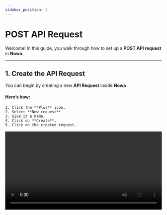 ```yaml
---
sidebar_position: 3
---
```


# POST API Request

Welcome! In this guide, you walk through how to set up a **POST API request** in **Nowa**.

---

## 1️. Create the API Request
You can begin by creating a new **API Request** inside **Nowa**
.
#### Here’s how:

    1. Click the **Plus** icon. 
    2. Select **New request**.
    3. Give it a name.
    4. Click on **Create**.
    5. Click on the created request.

<video src="/videos/api2/post/1.webm" controls width="100%" />

---

## 2️. Configure the URL & Method

If you want to send data, you need to change the request to the **POST** method.

#### Here’s how:

1. Click on **GET** and change it to **POST** from the list.  
2. Paste the **URL** into the field.  

<video src="/videos/api2/post/2.webm" controls width="100%" />

---

## 3️. Add Authorization Header

Most APIs need proof that you’re allowed to use them, so you need to add the line `Authorization: Bearer <your_token>` to the request header in this case — but this depends on which API you use.

:::note
Most of the time, the text **before the colon** is the **key**, and the text **after the colon** is the **value**.
:::

Click Add header +, then set the key to `Authorization` and the value to `Bearer <your_token>`.
<video src="/videos/api2/post/3.webm" controls width="100%" />

---

## 4️. Set Content-Type to JSON
The backend need to know the *format* of the data you need.   

Click Add header +, then set the key to `Content-Type` and the value to `application/json`.

<video src="/videos/api2/post/4.webm" controls width="100%" />

---

## 5️. Create Input Parameter
Next, we set up a **parameter** (for example: `textinput`).  
This is a placeholder that changes based on what the user types. ✍️  

Instead of hardcoding a value, your app will send whatever the user enters.  

<video src="/videos/api2/post/5.webm" controls width="100%" />

---

## 6️. Insert Parameter into Request Body
Inside the body of the request, we add the parameter:  

```
${textinput}
```  

This means: “Take whatever the user typed and send it here.”  
It’s how we make the request dynamic.  

<video src="/videos/api2/post/6.webm" controls width="100%" />

---

## 7️. Test the Request
Now it’s time to test. ✅  
Hit **Send** and check if you get a valid response.  

This step helps confirm that everything is wired up correctly before we move on.  

<video src="/videos/api2/post/7.webm" controls width="100%" />

---

## 8️. Build the Model
The response usually contains a lot of data.  
We don’t need all of it — just the parts that matter.  

Here we create a **model**, mapping only the values we want to use in the app. 🎯  

<video src="/videos/api2/post/8.webm" controls width="100%" />

---

## 9️. Create UI Elements (TextField & Button)
Now comes the fun part — building the interface!  

- Add a **TextField** for the user to type in.  
- Add a **Button** to trigger the request.  

This is where your app starts to feel alive. 🎨  

<video src="/videos/api2/post/9.webm" controls width="100%" />

---

## 10. Connect Button to API Call
When the user taps the Button, we want the request to run.  
So, we connect the Button’s action directly to the API call.  

This links your UI with the backend service.  

<video src="/videos/api2/post/10.webm" controls width="100%" />

---

## 1️1️. Show API Result in Alert Dialog
The API sends back data. Let’s show it to the user!  

We’ll display the result in an **Alert Dialog** using this expression:  

```
value.choices!.first?.content
```  

This makes sure the right piece of information is shown. 🪄  

<video src="/videos/api2/post/11.webm" controls width="100%" />

---

## 1️2️. Review the Final Result
Time for the full test:  

1. Type something into the TextField.  
2. Tap the Button.  
3. Watch the API’s response appear in the Alert Dialog.  

🎉 Congratulations — you’ve just built your first POST API flow in Nowa!  

<video src="/videos/api2/post/12.webm" controls width="100%" />

---